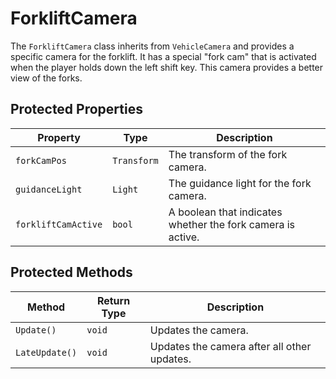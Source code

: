 # ForkliftCamera

The `ForkliftCamera` class inherits from `VehicleCamera` and provides a specific camera for the forklift. It has a special "fork cam" that is activated when the player holds down the left shift key. This camera provides a better view of the forks.

## Protected Properties

| Property         | Type        | Description                                      |
| ---------------- | ----------- | ------------------------------------------------ |
| `forkCamPos`     | `Transform` | The transform of the fork camera.                |
| `guidanceLight`  | `Light`     | The guidance light for the fork camera.          |
| `forkliftCamActive` | `bool`      | A boolean that indicates whether the fork camera is active. |

## Protected Methods

| Method       | Return Type | Description             |
| ------------ | ----------- | ----------------------- |
| `Update()`     | `void`      | Updates the camera.     |
| `LateUpdate()` | `void`      | Updates the camera after all other updates. |
